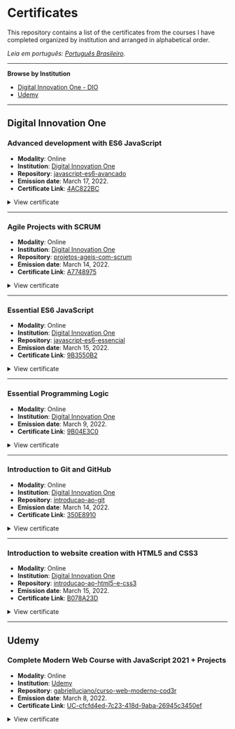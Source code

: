# Certificates

This repository contains a list of the certificates from the courses I have completed organized by institution and arranged in alphabetical order.

_Leia em português: [Português Brasileiro](README.md)._

<hr>

**Browse by Institution**

- [Digital Innovation One - DIO](#digital-innovation-one)
- [Udemy](#udemy)

<hr>

## Digital Innovation One

### Advanced development with ES6 JavaScript

- **Modality**: Online
- **Institution**: [Digital Innovation One](https://www.dio.me/)
- **Repository**: [javascript-es6-avancado](https://github.com/gabrielluciano/cursos-dio/tree/main/cursos/javascript-es6-avancado)
- **Emission date**: March 17, 2022.
- **Certificate Link**: [4AC822BC](https://www.dio.me/certificate/4AC822BC)

<details>
<summary>View certificate</summary>

<img width="100%" src="./src/img/4AC822BC.jpg" alt="Advanced development with ES6 JavaScript Course Certificate">
</details>

<hr>

### Agile Projects with SCRUM

- **Modality**: Online
- **Institution**: [Digital Innovation One](https://www.dio.me/)
- **Repository**: [projetos-ageis-com-scrum](https://github.com/gabrielluciano/cursos-dio/tree/main/cursos/projetos-ageis-com-scrum)
- **Emission date**: March 14, 2022.
- **Certificate Link**: [A7748975](https://www.dio.me/certificate/A7748975)

<details>
<summary>View certificate</summary>

<img width="100%" src="./src/img/A7748975.jpg" alt="Agile Projects with SCRUM Course Certificate">
</details>

<hr>

### Essential ES6 JavaScript

- **Modality**: Online
- **Institution**: [Digital Innovation One](https://www.dio.me/)
- **Repository**: [javascript-es6-essencial](https://github.com/gabrielluciano/cursos-dio/tree/main/cursos/javascript-es6-essencial)
- **Emission date**: March 15, 2022.
- **Certificate Link**: [9B3550B2](https://www.dio.me/certificate/9B3550B2)

<details>
<summary>View certificate</summary>

<img width="100%" src="./src/img/9B3550B2.jpg" alt="Essential ES6 JavaScript Course Certificate">
</details>

<hr>

### Essential Programming Logic

- **Modality**: Online
- **Institution**: [Digital Innovation One](https://www.dio.me/)
- **Emission date**: March 9, 2022.
- **Certificate Link**: [9B04E3C0](https://www.dio.me/certificate/9B04E3C0)

<details>
<summary>View certificate</summary>

<img width="100%" src="./src/img/9B04E3C0.jpg" alt="Essential Programming Logic Course Certificate">
</details>

<hr>

### Introduction to Git and GitHub

- **Modality**: Online
- **Institution**: [Digital Innovation One](https://www.dio.me/)
- **Repository**: [introducao-ao-git](https://github.com/gabrielluciano/cursos-dio/tree/main/cursos/introducao-ao-git)
- **Emission date**: March 14, 2022.
- **Certificate Link**: [350E8910](https://www.dio.me/certificate/350E8910)

<details>
<summary>View certificate</summary>

<img width="100%" src="./src/img/350E8910.jpg" alt="Introduction to Git and GitHub Course Certificate">
</details>

<hr>

### Introduction to website creation with HTML5 and CSS3

- **Modality**: Online
- **Institution**: [Digital Innovation One](https://www.dio.me/)
- **Repository**: [introducao-ao-html5-e-css3](https://github.com/gabrielluciano/cursos-dio/tree/main/cursos/introducao-ao-html5-e-css3)
- **Emission date**: March 15, 2022.
- **Certificate Link**: [B078A23D](https://www.dio.me/certificate/B078A23D)

<details>
<summary>View certificate</summary>

<img width="100%" src="./src/img/B078A23D.jpg" alt="Introduction to website creation with HTML5 and CSS3 Course Certificate">
</details>

<hr>

## Udemy

### Complete Modern Web Course with JavaScript 2021 + Projects

- **Modality**: Online
- **Institution**: [Udemy](https://www.udemy.com/course/curso-web)
- **Repository**: [gabrielluciano/curso-web-moderno-cod3r](https://github.com/gabrielluciano/curso-web-moderno-cod3r)
- **Emission date**: March 8, 2022.
- **Certificate Link**: [UC-cfcfd4ed-7c23-418d-9aba-26945c3450ef](https://www.udemy.com/certificate/UC-cfcfd4ed-7c23-418d-9aba-26945c3450ef/)

<details>
<summary>View certificate</summary>

<img width="100%" src="./src/img/UC-cfcfd4ed-7c23-418d-9aba-26945c3450ef.jpg" alt="Modern Web Course Certificate">
</details>
